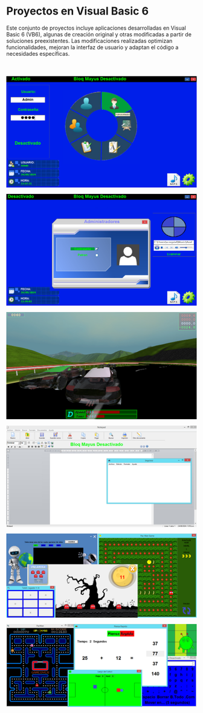 # Proyectos en Visual Basic 6

Este conjunto de proyectos incluye aplicaciones desarrolladas en Visual Basic 6 (VB6), algunas de creación original y otras modificadas a partir de soluciones preexistentes. Las modificaciones realizadas optimizan funcionalidades, mejoran la interfaz de usuario y adaptan el código a necesidades específicas.
<br></br><br></br>
![Trabajo Final](PNG/1.png)

![Trabajo Final](PNG/2.png)

![Run of Speed](PNG/3.png)

![Notepad y Imprimir](PNG/4.png)

![Variedad Propia](PNG/5.png)

![Propio y Modificaciones](PNG/6.png)
